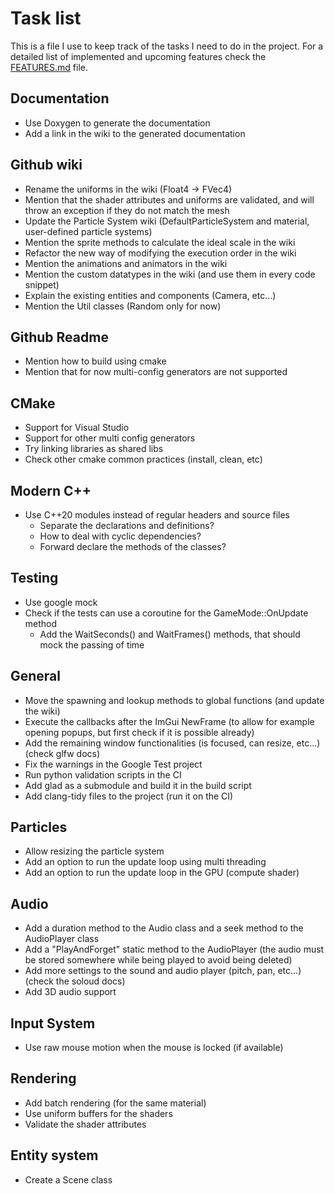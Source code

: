 # Task list

This is a file I use to keep track of the tasks I need to do in the project.
For a detailed list of implemented and upcoming features check the [FEATURES.md](FEATURES.md) file.

## Documentation

- Use Doxygen to generate the documentation
- Add a link in the wiki to the generated documentation

## Github wiki

- Rename the uniforms in the wiki (Float4 -> FVec4)
- Mention that the shader attributes and uniforms are validated, and will throw an exception if they do not match the mesh
- Update the Particle System wiki (DefaultParticleSystem and material, user-defined particle systems)
- Mention the sprite methods to calculate the ideal scale in the wiki
- Refactor the new way of modifying the execution order in the wiki
- Mention the animations and animators in the wiki
- Mention the custom datatypes in the wiki (and use them in every code snippet)
- Explain the existing entities and components (Camera, etc...)
- Mention the Util classes (Random only for now)

## Github Readme

- Mention how to build using cmake
- Mention that for now multi-config generators are not supported

## CMake

- Support for Visual Studio
- Support for other multi config generators
- Try linking libraries as shared libs
- Check other cmake common practices (install, clean, etc)

## Modern C++

- Use C++20 modules instead of regular headers and source files
  - Separate the declarations and definitions?
  - How to deal with cyclic dependencies?
  - Forward declare the methods of the classes?

## Testing

- Use google mock 
- Check if the tests can use a coroutine for the GameMode::OnUpdate method
  - Add the WaitSeconds() and WaitFrames() methods, that should mock the passing of time

## General

- Move the spawning and lookup methods to global functions (and update the wiki)
- Execute the callbacks after the ImGui NewFrame (to allow for example opening popups, but first check if it is possible already)
- Add the remaining window functionalities (is focused, can resize, etc...) (check glfw docs)
- Fix the warnings in the Google Test project
- Run python validation scripts in the CI
- Add glad as a submodule and build it in the build script
- Add clang-tidy files to the project (run it on the CI)

## Particles

- Allow resizing the particle system
- Add an option to run the update loop using multi threading
- Add an option to run the update loop in the GPU (compute shader)

## Audio

- Add a duration method to the Audio class and a seek method to the AudioPlayer class
- Add a "PlayAndForget" static method to the AudioPlayer (the audio must be stored somewhere while being played to avoid being deleted)
- Add more settings to the sound and audio player (pitch, pan, etc...) (check the soloud docs)
- Add 3D audio support

## Input System

- Use raw mouse motion when the mouse is locked (if available)

## Rendering
 
- Add batch rendering (for the same material)
- Use uniform buffers for the shaders
- Validate the shader attributes

## Entity system

- Create a Scene class
